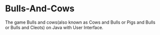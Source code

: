 # Bulls-And-Cows
The game Bulls and cows(also known as Cows and Bulls or Pigs and Bulls or Bulls and Cleots) on Java with User Interface.

